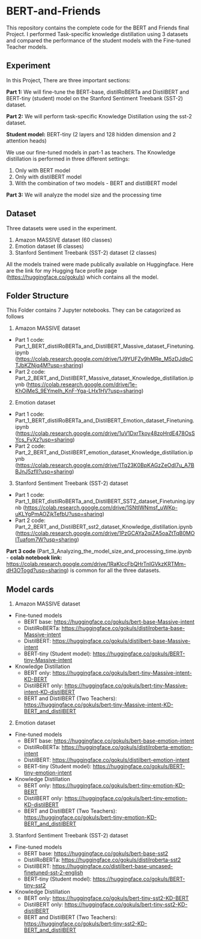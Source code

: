 # BERT-and-Friends
This repository contains the complete code for the BERT and Friends final Project. I performed Task-specific knowledge distillation using 3 datasets and compared the performance of the student models with the Fine-tuned Teacher models. 

## Experiment

In this Project, There are three important sections:

**Part 1:** We will fine-tune the BERT-base, distilRoBERTa and DistilBERT and BERT-tiny (student) model on the Stanford Sentiment Treebank (SST-2) dataset.

**Part 2:** We will perform task-specific Knowledge Distillation using the sst-2 dataset.

**Student model:** BERT-tiny (2 layers and 128 hidden dimension and 2 attention heads)

We use our fine-tuned models in part-1 as teachers. The Knowledge distillation is performed in three different settings:

1.   Only with BERT model
2.   Only with distilBERT model
3.   With the combination of two models - BERT and distilBERT model 

**Part 3:** We will analyze the model size and the processing time

## Dataset

Three datasets were used in the experiment.

1. Amazon MASSIVE dataset (60 classes)
2. Emotion dataset (6 classes)
3. Stanford Sentiment Treebank (SST-2) dataset (2 classes)

All the models trained were made publically available on Huggingface. Here are the link for my Hugging face profile page (https://huggingface.co/gokuls) which contains all the model.

## Folder Structure

This Folder contains 7 Jupyter notebooks. They can be catagorized as follows

1. Amazon MASSIVE dataset
  * Part 1 code: Part_1_BERT_distilRoBERTa_and_DistilBERT_Massive_dataset_Finetuning.ipynb (https://colab.research.google.com/drive/1J9YUFZy9hMRe_M5zDJdlpCTJbKZNjq4M?usp=sharing)
  * Part 2 code: Part_2_BERT_and_DistilBERT_Massive_dataset_Knowledge_distillation.ipynb (https://colab.research.google.com/drive/1e-KhOiMeS_9EYmeIh_KnF-Yga-LHx1HV?usp=sharing)

2. Emotion dataset
  * Part 1 code: Part_1_BERT_distilRoBERTa_and_DistilBERT_Emotion_dataset_Finetuning.ipynb (https://colab.research.google.com/drive/1uV1DxrTkoy48zoHrdE478OsSYcs_FvXz?usp=sharing)
  * Part 2 code: Part_2_BERT_and_DistilBERT_emotion_dataset_Knowledge_distillation.ipynb (https://colab.research.google.com/drive/1Tq23K0BpKAGzZeOdI7u_A7BBJnJ5zflI?usp=sharing)

3. Stanford Sentiment Treebank (SST-2) dataset
  * Part 1 code: Part_1_BERT_distilRoBERTa_and_DistilBERT_SST2_dataset_Finetuning.ipynb (https://colab.research.google.com/drive/1SNtIWNmsf_uWKp-uKLYgPmAOZjkTefbU?usp=sharing)
  * Part 2 code: Part_2_BERT_and_DistilBERT_sst2_dataset_Knowledge_distillation.ipynb (https://colab.research.google.com/drive/1PzGCAYa2qiZA5oaZtTqB0MOITuafom7W?usp=sharing)

**Part 3 code** (Part_3_Analyzing_the_model_size_and_processing_time.ipynb - **colab notebook link:** https://colab.research.google.com/drive/1RaKlccFbQHrTnIGVkzKRTMm-dH3OTogd?usp=sharing) is common for all the three datasets.

## Model cards

1. Amazon MASSIVE dataset
 * Fine-tuned models
   * BERT base: https://huggingface.co/gokuls/bert-base-Massive-intent
   * DistilRoBERTa: https://huggingface.co/gokuls/distilroberta-base-Massive-intent
   * DistilBERT: https://huggingface.co/gokuls/distilbert-base-Massive-intent
   * BERT-tiny (Student model): https://huggingface.co/gokuls/BERT-tiny-Massive-intent
 * Knowledge Distillation
   * BERT only: https://huggingface.co/gokuls/bert-tiny-Massive-intent-KD-BERT
   * DistilBERT only: https://huggingface.co/gokuls/bert-tiny-Massive-intent-KD-distilBERT
   * BERT and DistilBERT (Two Teachers): https://huggingface.co/gokuls/bert-tiny-Massive-intent-KD-BERT_and_distilBERT
2. Emotion dataset
 * Fine-tuned models
   * BERT base: https://huggingface.co/gokuls/bert-base-emotion-intent
   * DistilRoBERTa: https://huggingface.co/gokuls/distilroberta-emotion-intent
   * DistilBERT: https://huggingface.co/gokuls/distilbert-emotion-intent
   * BERT-tiny (Student model): https://huggingface.co/gokuls/BERT-tiny-emotion-intent
 * Knowledge Distillation
   * BERT only: https://huggingface.co/gokuls/bert-tiny-emotion-KD-BERT
   * DistilBERT only: https://huggingface.co/gokuls/bert-tiny-emotion-KD-distilBERT
   * BERT and DistilBERT (Two Teachers): https://huggingface.co/gokuls/bert-tiny-emotion-KD-BERT_and_distilBERT
3. Stanford Sentiment Treebank (SST-2) dataset
 * Fine-tuned models
   * BERT base: https://huggingface.co/gokuls/bert-base-sst2
   * DistilRoBERTa: https://huggingface.co/gokuls/distilroberta-sst2
   * DistilBERT: https://huggingface.co/distilbert-base-uncased-finetuned-sst-2-english
   * BERT-tiny (Student model): https://huggingface.co/gokuls/BERT-tiny-sst2
 * Knowledge Distillation
   * BERT only: https://huggingface.co/gokuls/bert-tiny-sst2-KD-BERT
   * DistilBERT only: https://huggingface.co/gokuls/bert-tiny-sst2-KD-distilBERT
   * BERT and DistilBERT (Two Teachers): https://huggingface.co/gokuls/bert-tiny-sst2-KD-BERT_and_distilBERT
